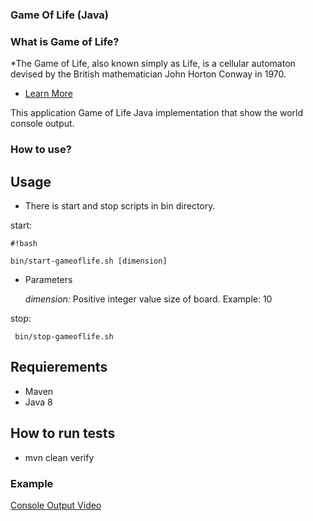### Game Of Life (Java) ###

### What is Game of Life? ###

*The Game of Life, also known simply as Life, is a cellular automaton devised by the British mathematician John Horton Conway in 1970.
* [Learn More](https://en.wikipedia.org/wiki/Conway's_Game_of_Life)

This application Game of Life Java implementation that show the world console output.

### How to use? ###
## Usage ##

* There is start and stop scripts in bin directory.

start: 
     
```
#!bash

bin/start-gameoflife.sh [dimension]
```
* Parameters

     *dimension:* Positive integer value size of board. Example: 10

     

stop:
     
     bin/stop-gameoflife.sh

## Requierements ##
* Maven
* Java 8
## How to run tests ##
* mvn clean verify

### Example ###
[Console Output Video](https://youtu.be/dBS99UWrTmQ)